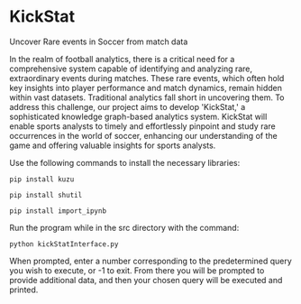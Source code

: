 # KickStat
Uncover Rare events in Soccer from match data  

In the realm of football analytics, there is a critical need for a comprehensive system capable of identifying and analyzing rare, extraordinary events during matches. These rare events, which often hold key insights into player performance and match dynamics, remain hidden within vast datasets. Traditional analytics fall short in uncovering them. To address this challenge, our project aims to develop 'KickStat,' a sophisticated knowledge graph-based analytics system. KickStat will enable sports analysts to timely and effortlessly pinpoint and study rare occurrences in the world of soccer, enhancing our understanding of the game and offering valuable insights for sports analysts.   

Use the following commands to install the necessary libraries:

```pip install kuzu```

```pip install shutil```

```pip install import_ipynb```

Run the program while in the src directory with the command:

```python kickStatInterface.py```

When prompted, enter a number corresponding to the predetermined query you wish to execute, or -1 to exit.
From there you will be prompted to provide additional data, and then your chosen query will be executed and printed.
